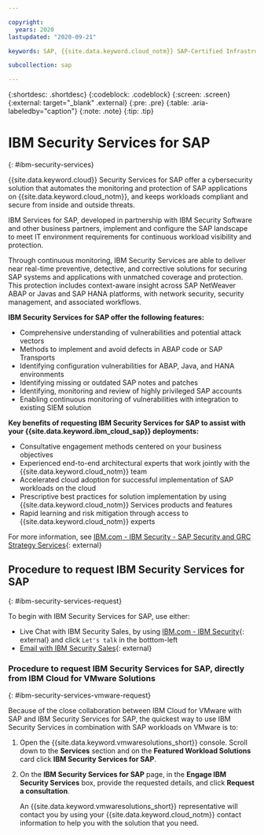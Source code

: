 ```yaml
---

copyright:
  years: 2020
lastupdated: "2020-09-21"

keywords: SAP, {{site.data.keyword.cloud_notm}} SAP-Certified Infrastructure, {{site.data.keyword.ibm_cloud_sap}}, SAP Workloads

subcollection: sap

---
```


{:shortdesc: .shortdesc}
{:codeblock: .codeblock}
{:screen: .screen}
{:external: target="_blank" .external}
{:pre: .pre}
{:table: .aria-labeledby="caption"}
{:note: .note}
{:tip: .tip}

# IBM Security Services for SAP
{: #ibm-security-services}

{{site.data.keyword.cloud}} Security Services for SAP offer a cybersecurity solution that automates the monitoring and protection of SAP applications on {{site.data.keyword.cloud_notm}}, and keeps workloads compliant and secure from inside and outside threats.

IBM Services for SAP, developed in partnership with IBM Security Software and other business partners, implement and configure the SAP landscape to meet IT environment requirements for continuous workload visibility and protection.

Through continuous monitoring, IBM Security Services are able to deliver near real-time preventive, detective, and corrective solutions for securing SAP systems and applications with unmatched coverage and protection. This protection includes context-aware insight across SAP NetWeaver ABAP or Javas and SAP HANA platforms, with network security, security management, and associated workflows.

**IBM Security Services for SAP offer the following features:**
* Comprehensive understanding of vulnerabilities and potential attack vectors
* Methods to implement and avoid defects in ABAP code or SAP Transports
* Identifying configuration vulnerabilities for ABAP, Java, and HANA environments
* Identifying missing or outdated SAP notes and patches 
* Identifying, monitoring and review of highly privileged SAP accounts
* Enabling continuous monitoring of vulnerabilities with integration to existing SIEM solution

**Key benefits of requesting IBM Security Services for SAP to assist with your {{site.data.keyword.ibm_cloud_sap}} deployments:**
* Consultative engagement methods centered on your business objectives
* Experienced end-to-end architectural experts that work jointly with the {{site.data.keyword.cloud_notm}} team
* Accelerated cloud adoption for successful implementation of SAP workloads on the cloud
* Prescriptive best practices for solution implementation by using {{site.data.keyword.cloud_notm}} Services products and features
* Rapid learning and risk mitigation through access to {{site.data.keyword.cloud_notm}} experts

For more information, see [IBM.com - IBM Security - SAP Security and GRC Strategy Services](https://www.ibm.com/security/services/security-governance/sap-grc-strategy){: external}

## Procedure to request IBM Security Services for SAP
{: #ibm-security-services-request}

To begin with IBM Security Services for SAP, use either:
- Live Chat with IBM Security Sales, by using [IBM.com - IBM Security](https://www.ibm.com/security/services/security-governance/sap-grc-strategy){: external} and click `Let's talk` in the botttom-left
- [Email with IBM Security Sales](https://www.ibm.com/account/reg/us-en/signup?formid=MAIL-security){: external}


### Procedure to request IBM Security Services for SAP, directly from IBM Cloud for VMware Solutions
{: #ibm-security-services-vmware-request}

Because of the close collaboration between IBM Cloud for VMware with SAP and IBM Security Services for SAP, the quickest way to use IBM Security Services in combination with SAP workloads on VMware is to:

1. Open the {{site.data.keyword.vmwaresolutions_short}} console. Scroll down to the **Services** section and on the **Featured Workload Solutions** card click **IBM Security Services for SAP**.
2. On the **IBM Security Services for SAP** page, in the **Engage IBM Security Services** box, provide the requested details, and click **Request a consultation**.

    An {{site.data.keyword.vmwaresolutions_short}} representative will contact you by using your {{site.data.keyword.cloud_notm}} contact information to help you with the solution that you need.

